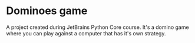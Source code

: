 # Dominoes game
A project created during JetBrains Python Core course. It's a domino game where you can play against a computer that has it's own strategy.